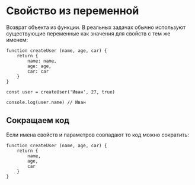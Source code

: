 # Свойство из переменной
Возврат объекта из функции. В реальных задачах обычно используют существующие переменные как значения для свойств с тем же именем:

    function createUser (name, age, car) {
        return {
            name: name,
            age: age,
            car: car
        }
    }

    const user = createUser('Иван', 27, true)

    console.log(user.name) // Иван

## Сокращаем код
Если имена свойств и параметров совпадают то код можно сократить:

    function createUser (name, age, car) {
        return {
            name,
            age,
            car
        }
    }

